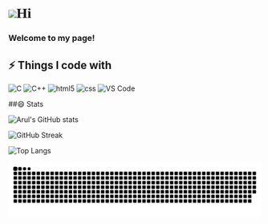 <h1 style="font-family:cursive"><img src="https://c.tenor.com/xSI1Z0OAJQYAAAAi/smiling-face-with-halo-joypixels.gif" width="30"/>Hi</h1>
<h3>Welcome to my page!</h3> 

## ⚡ Things I code with

<p>
  <img alt="C" src="https://cdn.icon-icons.com/icons2/2415/PNG/512/c_original_logo_icon_146611.png" width=30px height=35px/>
  <img alt="C++" src="https://brandslogos.com/wp-content/uploads/thumbs/c-logo-vector.svg"  width=30px height=35px/>
  <img alt="html5" src="https://cdn.icon-icons.com/icons2/1488/PNG/512/5352-html5_102567.png" width=40px height=40px />
  <img alt="css" src="https://cdn.icon-icons.com/icons2/1488/PNG/512/5351-css3_102605.png" width=40px height=40px />
  
  <img alt="VS Code" src="https://img.shields.io/badge/-VS_Code-007ACC?style=flat-square&logo=visual-studio-code&logoColor=white" /> 
</p>

##😄 Stats

![Arul's GitHub stats](https://github-readme-stats.vercel.app/api?username=Aruln3&show_icons=true&theme=radical)

![GitHub Streak](https://github-readme-streak-stats.herokuapp.com/?user=Aruln3&theme=radical)

![Top Langs](https://github-readme-stats.vercel.app/api/top-langs/?username=Aruln3&layout=compact&theme=radical&langs_count=6)

<img alt="contribution" src="https://github.com/Aruln3/Aruln3/blob/main/github-contribution-grid-snake.svg" />
